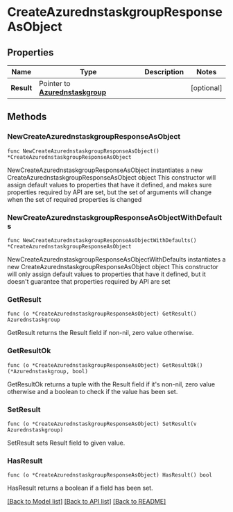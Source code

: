 # CreateAzurednstaskgroupResponseAsObject

## Properties

Name | Type | Description | Notes
------------ | ------------- | ------------- | -------------
**Result** | Pointer to [**Azurednstaskgroup**](Azurednstaskgroup.md) |  | [optional] 

## Methods

### NewCreateAzurednstaskgroupResponseAsObject

`func NewCreateAzurednstaskgroupResponseAsObject() *CreateAzurednstaskgroupResponseAsObject`

NewCreateAzurednstaskgroupResponseAsObject instantiates a new CreateAzurednstaskgroupResponseAsObject object
This constructor will assign default values to properties that have it defined,
and makes sure properties required by API are set, but the set of arguments
will change when the set of required properties is changed

### NewCreateAzurednstaskgroupResponseAsObjectWithDefaults

`func NewCreateAzurednstaskgroupResponseAsObjectWithDefaults() *CreateAzurednstaskgroupResponseAsObject`

NewCreateAzurednstaskgroupResponseAsObjectWithDefaults instantiates a new CreateAzurednstaskgroupResponseAsObject object
This constructor will only assign default values to properties that have it defined,
but it doesn't guarantee that properties required by API are set

### GetResult

`func (o *CreateAzurednstaskgroupResponseAsObject) GetResult() Azurednstaskgroup`

GetResult returns the Result field if non-nil, zero value otherwise.

### GetResultOk

`func (o *CreateAzurednstaskgroupResponseAsObject) GetResultOk() (*Azurednstaskgroup, bool)`

GetResultOk returns a tuple with the Result field if it's non-nil, zero value otherwise
and a boolean to check if the value has been set.

### SetResult

`func (o *CreateAzurednstaskgroupResponseAsObject) SetResult(v Azurednstaskgroup)`

SetResult sets Result field to given value.

### HasResult

`func (o *CreateAzurednstaskgroupResponseAsObject) HasResult() bool`

HasResult returns a boolean if a field has been set.


[[Back to Model list]](../README.md#documentation-for-models) [[Back to API list]](../README.md#documentation-for-api-endpoints) [[Back to README]](../README.md)


